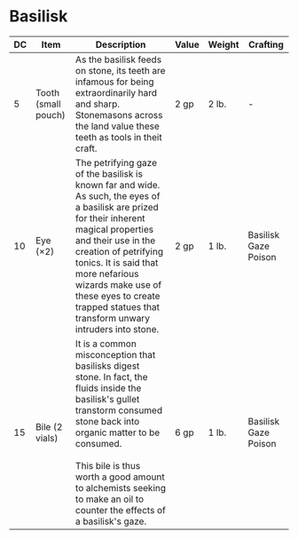# Basilisk
| DC  | Item                | Description                                                                                                                                                                                                                                                                                                                         | Value | Weight | Crafting             |
| --- | ------------------- | ----------------------------------------------------------------------------------------------------------------------------------------------------------------------------------------------------------------------------------------------------------------------------------------------------------------------------------- | ----- | ------ | -------------------- |
| 5   | Tooth (small pouch) | As the basilisk feeds on stone, its teeth are infamous for being extraordinarily hard and sharp. Stonemasons across the land value these teeth as tools in theit craft.                                                                                                                                                             | 2 gp  | 2 lb.  | -                    |
| 10  | Eye (×2)            | The petrifying gaze of the basilisk is known far and wide. As such, the eyes of a basilisk are prized for their inherent magical properties and their use in the creation of petrifying tonics. It is said that more nefarious wizards make use of these eyes to create trapped statues that transform unwary intruders into stone. | 2 gp  | 1 lb.  | Basilisk Gaze Poison |
| 15  | Bile (2 vials)      | It is a common misconception that basilisks digest stone. In fact, the fluids inside the basilisk's gullet transtorm consumed stone back into organic matter to be consumed.<br><br>This bile is thus worth a good amount to alchemists seeking to make an oil to counter the effects of a basilisk's gaze.                         | 6 gp  | 1 lb.  | Basilisk Gaze Poison |
